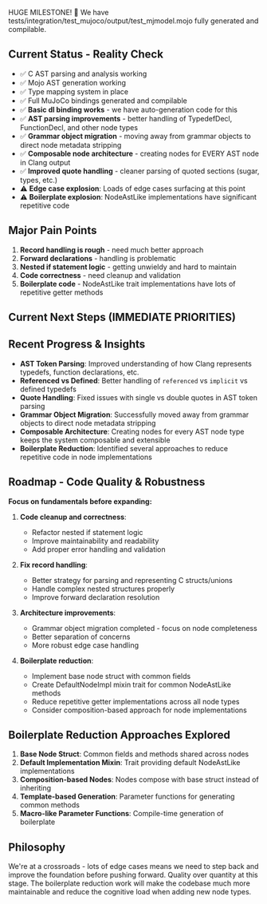 HUGE MILESTONE! 🎉 We have tests/integration/test_mujoco/output/test_mjmodel.mojo fully generated and compilable.

## Current Status - Reality Check
- ✅ C AST parsing and analysis working
- ✅ Mojo AST generation working  
- ✅ Type mapping system in place
- ✅ Full MuJoCo bindings generated and compilable
- ✅ **Basic dl binding works** - we have auto-generation code for this
- ✅ **AST parsing improvements** - better handling of TypedefDecl, FunctionDecl, and other node types
- ✅ **Grammar object migration** - moving away from grammar objects to direct node metadata stripping
- ✅ **Composable node architecture** - creating nodes for EVERY AST node in Clang output
- ✅ **Improved quote handling** - cleaner parsing of quoted sections (sugar, types, etc.)
- ⚠️ **Edge case explosion**: Loads of edge cases surfacing at this point
- ⚠️ **Boilerplate explosion**: NodeAstLike implementations have significant repetitive code

## Major Pain Points
1. **Record handling is rough** - need much better approach
2. **Forward declarations** - handling is problematic 
3. **Nested if statement logic** - getting unwieldy and hard to maintain
4. **Code correctness** - need cleanup and validation
5. **Boilerplate code** - NodeAstLike trait implementations have lots of repetitive getter methods

## Current Next Steps (IMMEDIATE PRIORITIES)


## Recent Progress & Insights
- **AST Token Parsing**: Improved understanding of how Clang represents typedefs, function declarations, etc.
- **Referenced vs Defined**: Better handling of `referenced` vs `implicit` vs defined typedefs
- **Quote Handling**: Fixed issues with single vs double quotes in AST token parsing
- **Grammar Object Migration**: Successfully moved away from grammar objects to direct node metadata stripping
- **Composable Architecture**: Creating nodes for every AST node type keeps the system composable and extensible
- **Boilerplate Reduction**: Identified several approaches to reduce repetitive code in node implementations

## Roadmap - Code Quality & Robustness
**Focus on fundamentals before expanding:**

1. **Code cleanup and correctness**:
   - Refactor nested if statement logic
   - Improve maintainability and readability
   - Add proper error handling and validation

2. **Fix record handling**:
   - Better strategy for parsing and representing C structs/unions
   - Handle complex nested structures properly
   - Improve forward declaration resolution

3. **Architecture improvements**:
   - Grammar object migration completed - focus on node completeness
   - Better separation of concerns
   - More robust edge case handling

4. **Boilerplate reduction**:
   - Implement base node struct with common fields
   - Create DefaultNodeImpl mixin trait for common NodeAstLike methods
   - Reduce repetitive getter implementations across all node types
   - Consider composition-based approach for node implementations

## Boilerplate Reduction Approaches Explored
1. **Base Node Struct**: Common fields and methods shared across nodes
2. **Default Implementation Mixin**: Trait providing default NodeAstLike implementations
3. **Composition-based Nodes**: Nodes compose with base struct instead of inheriting
4. **Template-based Generation**: Parameter functions for generating common methods
5. **Macro-like Parameter Functions**: Compile-time generation of boilerplate

## Philosophy
We're at a crossroads - lots of edge cases means we need to step back and improve the foundation before pushing forward. Quality over quantity at this stage. The boilerplate reduction work will make the codebase much more maintainable and reduce the cognitive load when adding new node types.
